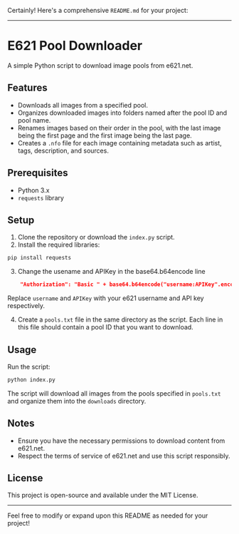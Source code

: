 Certainly! Here's a comprehensive `README.md` for your project:

---

# E621 Pool Downloader

A simple Python script to download image pools from e621.net.

## Features

- Downloads all images from a specified pool.
- Organizes downloaded images into folders named after the pool ID and pool name.
- Renames images based on their order in the pool, with the last image being the first page and the first image being the last page.
- Creates a `.nfo` file for each image containing metadata such as artist, tags, description, and sources.

## Prerequisites

- Python 3.x
- `requests` library

## Setup

1. Clone the repository or download the `index.py` script.
2. Install the required libraries:

```bash
pip install requests
```

3. Change the usename and APIKey in the base64.b64encode line 

```json
    "Authorization": "Basic " + base64.b64encode("username:APIKey".encode()).decode() #remeber to add username and APIKey to this line
```

Replace `username` and `APIKey` with your e621 username and API key respectively.

4. Create a `pools.txt` file in the same directory as the script. Each line in this file should contain a pool ID that you want to download.

## Usage

Run the script:

```bash
python index.py
```

The script will download all images from the pools specified in `pools.txt` and organize them into the `downloads` directory.

## Notes

- Ensure you have the necessary permissions to download content from e621.net.
- Respect the terms of service of e621.net and use this script responsibly.

## License

This project is open-source and available under the MIT License.

---

Feel free to modify or expand upon this README as needed for your project!
